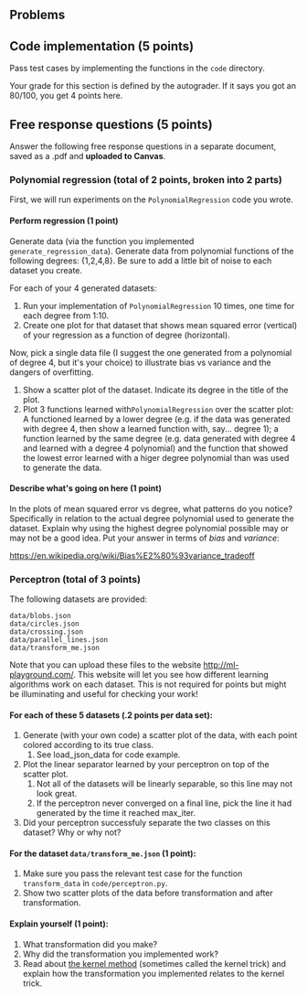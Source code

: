 ## Problems

## Code implementation (5 points)
Pass test cases by implementing the functions in the `code` directory.

Your grade for this section is defined by the autograder. If it says you got an 80/100,
you get 4 points here.

## Free response questions (5 points)

Answer the following free response questions in a separate document, 
saved as a .pdf and **uploaded to Canvas**.

### Polynomial regression (total of 2 points, broken into 2 parts)

First, we will run experiments on the `PolynomialRegression` code you wrote.

#### Perform regression (1 point) 
Generate data (via the function you implemented `generate_regression_data`). Generate data from polynomial functions of the following degrees: {1,2,4,8}. Be sure to add a little bit of noise to each dataset you create. 

For each of your 4 generated datasets:
   1. Run your implementation of `PolynomialRegression` 10 times, one time for each degree from 1:10. 
   2. Create one plot for that dataset that shows mean squared error (vertical) of your regression as a function of degree (horizontal).
   
Now, pick a single data file (I suggest the one generated from a polynomial of degree 4, but it's your choice) to illustrate bias vs variance and the dangers of overfitting.
   1. Show a scatter plot of the dataset. Indicate its degree in the title of the plot.
   2. Plot 3 functions learned with`PolynomialRegression` over the scatter plot: A functioned learned by a lower degree (e.g. if the data was generated with degree 4, then show a learned function with, say... degree 1); a function learned by the same degree (e.g. data generated with degree 4 and learned with a degree 4 polynomial) and the function that showed the lowest error learned with a higer degree polynomial than was used to generate the data.

#### Describe what's going on here (1 point) 
In the plots of mean squared error vs degree, what patterns do you notice? Specifically
in relation to the actual degree polynomial used to generate the dataset. Explain why
using the highest degree polynomial possible may or may not be a good idea. Put your
answer in terms of *bias* and *variance*:

https://en.wikipedia.org/wiki/Bias%E2%80%93variance_tradeoff

### Perceptron (total of 3 points)

The following datasets are provided:

```
data/blobs.json
data/circles.json
data/crossing.json
data/parallel_lines.json
data/transform_me.json
```

Note that you can upload these files to the website http://ml-playground.com/. This
website will let you see how different learning algorithms work on each dataset. This
is not required for points but might be illuminating and useful for checking your work!

#### For each of these 5 datasets (.2 points per data set):

1. Generate (with your own code) a scatter plot of the data, with each point colored according to its true class.
   1. See load_json_data for code example.
2. Plot the linear separator learned by your perceptron on top of the scatter plot.
   1. Not all of the datasets will be linearly separable, so this line may not look great.
   1. If the perceptron never converged on a final line, pick the line it had generated by the time it reached max_iter. 
3. Did your perceptron successfuly separate the two classes on this dataset? Why or why not? 

#### For the dataset `data/transform_me.json` (1 point):
1. Make sure you pass the relevant test case for the function `transform_data` in `code/perceptron.py`.
2. Show two scatter plots of the data before transformation and after transformation.

#### Explain yourself (1 point):
1. What transformation did you make?
2. Why did the transformation you implemented work?
3. Read about [the kernel method](https://en.wikipedia.org/wiki/Kernel_method) (sometimes called the kernel trick) and explain how the transformation you implemented relates to the kernel trick.
 

